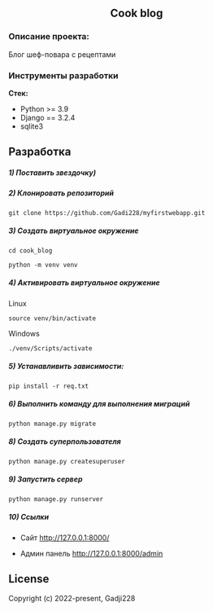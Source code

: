 <h2 align="center">Cook blog</h2>



### Описание проекта:
Блог шеф-повара с рецептами


### Инструменты разработки

**Стек:**
- Python >= 3.9
- Django == 3.2.4
- sqlite3

## Разработка

##### 1) Поставить звездочку)

##### 2) Клонировать репозиторий

    git clone https://github.com/Gadi228/myfirstwebapp.git

##### 3) Создать виртуальное окружение

    cd cook_blog
    
    python -m venv venv
    
##### 4) Активировать виртуальное окружение
    
Linux

    source venv/bin/activate
    
Windows

    ./venv/Scripts/activate

##### 5) Устанавливить зависимости:

    pip install -r req.txt

##### 6) Выполнить команду для выполнения миграций

    python manage.py migrate
    
##### 8) Создать суперпользователя

    python manage.py createsuperuser
    
##### 9) Запустить сервер

    python manage.py runserver

##### 10) Ссылки

- Сайт http://127.0.0.1:8000/

- Админ панель http://127.0.0.1:8000/admin

## License



Copyright (c) 2022-present, Gadji228



